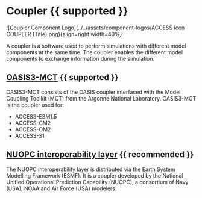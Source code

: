 # <div class="center-icons"> Coupler {{ supported }} </div>

![Coupler Component Logo](../../assets/component-logos/ACCESS icon COUPLER (Title).png){align=right width=40%}

A coupler is a software used to perform simulations with different model components at the same time. The coupler enables the different model components to exchange information during the simulation.

## <div class="center-icons"> [OASIS3-MCT][OASIS3-MCT] {{ supported }} </div>

OASIS3-MCT consists of the OASIS coupler interfaced with the Model Coupling Toolkit (MCT) from the Argonne National Laboratory. OASIS3-MCT is the coupler used for:

- ACCESS-ESM1.5
- ACCESS-CM2
- ACCESS-OM2
- ACCESS-S1

## <div class="center-icons"> [NUOPC interoperability layer][NUOPC] {{ recommended }} </div>

The NUOPC interoperability layer is distributed via the Earth System Modelling Framework (ESMF). It is a coupler developed by the National Unified Operational Prediction Capability (NUOPC), a consortium of Navy (USA), NOAA and Air Force (USA) modelers. 

[OASIS3-MCT]: https://oasis.cerfacs.fr/en/
[NUOPC]: https://earthsystemmodeling.org/nuopc/